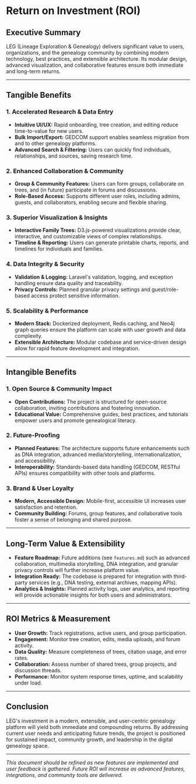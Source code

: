 # Return on Investment (ROI)

## Executive Summary
LEG (Lineage Exploration & Genealogy) delivers significant value to users, organizations, and the genealogy community by combining modern technology, best practices, and extensible architecture. Its modular design, advanced visualization, and collaborative features ensure both immediate and long-term returns.

---

## Tangible Benefits

### 1. Accelerated Research & Data Entry
- **Intuitive UI/UX:** Rapid onboarding, tree creation, and editing reduce time-to-value for new users.
- **Bulk Import/Export:** GEDCOM support enables seamless migration from and to other genealogy platforms.
- **Advanced Search & Filtering:** Users can quickly find individuals, relationships, and sources, saving research time.

### 2. Enhanced Collaboration & Community
- **Group & Community Features:** Users can form groups, collaborate on trees, and (in future) participate in forums and discussions.
- **Role-Based Access:** Supports different user roles, including admins, guests, and collaborators, enabling secure and flexible sharing.

### 3. Superior Visualization & Insights
- **Interactive Family Trees:** D3.js-powered visualizations provide clear, interactive, and customizable views of complex relationships.
- **Timeline & Reporting:** Users can generate printable charts, reports, and timelines for individuals and families.

### 4. Data Integrity & Security
- **Validation & Logging:** Laravel's validation, logging, and exception handling ensure data quality and traceability.
- **Privacy Controls:** Planned granular privacy settings and guest/role-based access protect sensitive information.

### 5. Scalability & Performance
- **Modern Stack:** Dockerized deployment, Redis caching, and Neo4j graph queries ensure the platform can scale with user growth and data complexity.
- **Extensible Architecture:** Modular codebase and service-driven design allow for rapid feature development and integration.

---

## Intangible Benefits

### 1. Open Source & Community Impact
- **Open Contributions:** The project is structured for open-source collaboration, inviting contributions and fostering innovation.
- **Educational Value:** Comprehensive guides, best practices, and tutorials empower users and promote genealogical literacy.

### 2. Future-Proofing
- **Planned Features:** The architecture supports future enhancements such as DNA integration, advanced media/storytelling, internationalization, and accessibility.
- **Interoperability:** Standards-based data handling (GEDCOM, RESTful APIs) ensures compatibility with other tools and platforms.

### 3. Brand & User Loyalty
- **Modern, Accessible Design:** Mobile-first, accessible UI increases user satisfaction and retention.
- **Community Building:** Forums, group features, and collaborative tools foster a sense of belonging and shared purpose.

---

## Long-Term Value & Extensibility

- **Feature Roadmap:** Future additions (see `features.md`) such as advanced collaboration, multimedia storytelling, DNA integration, and granular privacy controls will further increase platform value.
- **Integration Ready:** The codebase is prepared for integration with third-party services (e.g., DNA testing, external archives, mapping APIs).
- **Analytics & Insights:** Planned activity logs, user analytics, and reporting will provide actionable insights for both users and administrators.

---

## ROI Metrics & Measurement

- **User Growth:** Track registrations, active users, and group participation.
- **Engagement:** Monitor tree creation, edits, media uploads, and forum activity.
- **Data Quality:** Measure completeness of trees, citation usage, and error rates.
- **Collaboration:** Assess number of shared trees, group projects, and discussion threads.
- **Performance:** Monitor system response times, uptime, and scalability under load.

---

## Conclusion

LEG's investment in a modern, extensible, and user-centric genealogy platform will yield both immediate and compounding returns. By addressing current user needs and anticipating future trends, the project is positioned for sustained impact, community growth, and leadership in the digital genealogy space.

---

*This document should be refined as new features are implemented and user feedback is gathered. Future ROI will increase as advanced features, integrations, and community tools are delivered.* 
